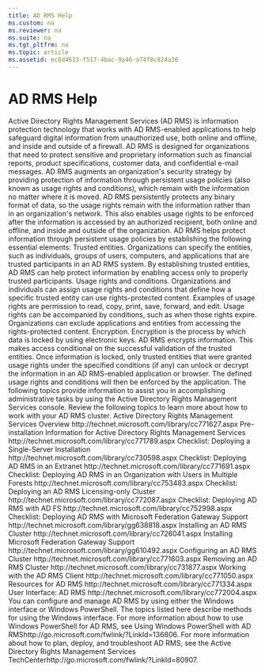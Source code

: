 ```yaml
---
title: AD RMS Help
ms.custom: na
ms.reviewer: na
ms.suite: na
ms.tgt_pltfrm: na
ms.topic: article
ms.assetid: ec6d4613-f517-4bac-9a46-a74f8c824a30
---
```

# AD RMS Help
<?xml version="1.0" encoding="utf-8"?>
<developerConceptualDocument xmlns="http://ddue.schemas.microsoft.com/authoring/2003/5" xmlns:xlink="http://www.w3.org/1999/xlink" xmlns:xsi="http://www.w3.org/2001/XMLSchema-instance" xsi:schemaLocation="http://ddue.schemas.microsoft.com/authoring/2003/5 http://dduestorage.blob.core.windows.net/ddueschema/developer.xsd">
  <introduction>
    <para>Active Directory Rights Management Services (AD RMS) is information protection technology that works with AD RMS-enabled applications to help safeguard digital information from unauthorized use, both online and offline, and inside and outside of a firewall. AD RMS is designed for organizations that need to protect sensitive and proprietary information such as financial reports, product specifications, customer data, and confidential e-mail messages. AD RMS augments an organization's security strategy by providing protection of information through persistent usage policies (also known as usage rights and conditions), which remain with the information no matter where it is moved. AD RMS persistently protects any binary format of data, so the usage rights remain with the information rather than in an organization's network. This also enables usage rights to be enforced after the information is accessed by an authorized recipient, both online and offline, and inside and outside of the organization. AD RMS helps protect information through persistent usage policies by establishing the following essential elements:</para>
    <list class="bullet">
      <listItem>
        <para>
          <embeddedLabel>Trusted entities.</embeddedLabel> Organizations can specify the entities, such as individuals, groups of users, computers, and applications that are trusted participants in an AD RMS system. By establishing trusted entities, AD RMS can help protect information by enabling access only to properly trusted participants.</para>
      </listItem>
      <listItem>
        <para>
          <embeddedLabel>Usage rights and conditions.</embeddedLabel> Organizations and individuals can assign usage rights and conditions that define how a specific trusted entity can use rights-protected content. Examples of usage rights are permission to read, copy, print, save, forward, and edit. Usage rights can be accompanied by conditions, such as when those rights expire. Organizations can exclude applications and entities from accessing the rights-protected content.</para>
      </listItem>
      <listItem>
        <para>
          <embeddedLabel>Encryption.</embeddedLabel> Encryption is the process by which data is locked by using electronic keys. AD RMS encrypts information. This makes access conditional on the successful validation of the trusted entities. Once information is locked, only trusted entities that were granted usage rights under the specified conditions (if any) can unlock or decrypt the information in an AD RMS-enabled application or browser. The defined usage rights and conditions will then be enforced by the application.</para>
      </listItem>
    </list>
    <para>The following topics provide information to assist you in accomplishing administrative tasks by using the Active Directory Rights Management Services console. Review the following topics to learn more about how to work with your AD RMS cluster.</para>
    <list class="bullet">
      <listItem>
        <para>
          <externalLink>
            <linkText>Active Directory Rights Management Services Overview</linkText>
            <linkUri>http://technet.microsoft.com/library/cc771627.aspx</linkUri>
          </externalLink>
        </para>
      </listItem>
      <listItem>
        <para>
          <externalLink>
            <linkText>Pre-installation Information for Active Directory Rights Management Services</linkText>
            <linkUri>http://technet.microsoft.com/library/cc771789.aspx</linkUri>
          </externalLink>
        </para>
      </listItem>
      <listItem>
        <para>
          <externalLink>
            <linkText>Checklist: Deploying a Single-Server Installation</linkText>
            <linkUri>http://technet.microsoft.com/library/cc730598.aspx</linkUri>
          </externalLink>
        </para>
      </listItem>
      <listItem>
        <para>
          <externalLink>
            <linkText>Checklist: Deploying AD RMS in an Extranet</linkText>
            <linkUri>http://technet.microsoft.com/library/cc771691.aspx</linkUri>
          </externalLink>
        </para>
      </listItem>
      <listItem>
        <para>
          <externalLink>
            <linkText>Checklist: Deploying AD RMS in an Organization with Users in Multiple Forests</linkText>
            <linkUri>http://technet.microsoft.com/library/cc753483.aspx</linkUri>
          </externalLink>
        </para>
      </listItem>
      <listItem>
        <para>
          <externalLink>
            <linkText>Checklist: Deploying an AD RMS Licensing-only Cluster</linkText>
            <linkUri>http://technet.microsoft.com/library/cc772087.aspx</linkUri>
          </externalLink>
        </para>
      </listItem>
      <listItem>
        <para>
          <externalLink>
            <linkText>Checklist: Deploying AD RMS with AD FS</linkText>
            <linkUri>http://technet.microsoft.com/library/cc752998.aspx</linkUri>
          </externalLink>
        </para>
      </listItem>
      <listItem>
        <para>
          <externalLink>
            <linkText>Checklist: Deploying AD RMS with Microsoft Federation Gateway Support</linkText>
            <linkUri>http://technet.microsoft.com/library/gg638818.aspx</linkUri>
          </externalLink>
        </para>
      </listItem>
      <listItem>
        <para>
          <externalLink>
            <linkText>Installing an AD RMS Cluster</linkText>
            <linkUri>http://technet.microsoft.com/library/cc726041.aspx</linkUri>
          </externalLink>
        </para>
      </listItem>
      <listItem>
        <para>
          <externalLink>
            <linkText>Installing Microsoft Federation Gateway Support</linkText>
            <linkUri>http://technet.microsoft.com/library/gg610492.aspx</linkUri>
          </externalLink>
        </para>
      </listItem>
      <listItem>
        <para>
          <externalLink>
            <linkText>Configuring an AD RMS Cluster</linkText>
            <linkUri>http://technet.microsoft.com/library/cc771603.aspx</linkUri>
          </externalLink>
        </para>
      </listItem>
      <listItem>
        <para>
          <externalLink>
            <linkText>Removing an AD RMS Cluster</linkText>
            <linkUri>http://technet.microsoft.com/library/cc731877.aspx</linkUri>
          </externalLink>
        </para>
      </listItem>
      <listItem>
        <para>
          <externalLink>
            <linkText>Working with the AD RMS Client</linkText>
            <linkUri>http://technet.microsoft.com/library/cc771050.aspx</linkUri>
          </externalLink>
        </para>
      </listItem>
      <listItem>
        <para>
          <externalLink>
            <linkText>Resources for AD RMS</linkText>
            <linkUri>http://technet.microsoft.com/library/cc771334.aspx</linkUri>
          </externalLink>
        </para>
      </listItem>
      <listItem>
        <para>
          <externalLink>
            <linkText>User Interface: AD RMS</linkText>
            <linkUri>http://technet.microsoft.com/library/cc772004.aspx</linkUri>
          </externalLink>
        </para>
      </listItem>
    </list>
    <para>You can configure and manage AD RMS by using either the Windows interface or Windows PowerShell. The topics listed here describe methods for using the Windows interface. For more information about how to use Windows PowerShell for AD RMS, see <externalLink><linkText>Using Windows PowerShell with AD RMS</linkText><linkUri>http://go.microsoft.com/fwlink/?LinkId=136806</linkUri></externalLink>.</para>
    <para>For more information about how to plan, deploy, and troubleshoot AD RMS, see the <externalLink><linkText>Active Directory Rights Management Services TechCenter</linkText><linkUri>http://go.microsoft.com/fwlink/?LinkId=80907</linkUri></externalLink>.</para>
  </introduction>
  <relatedTopics />
</developerConceptualDocument>

